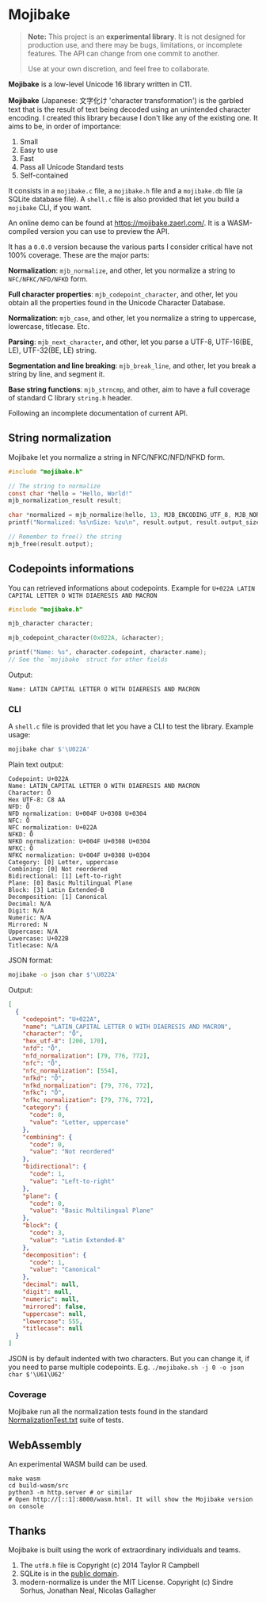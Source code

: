# Mojibake

> **Note:**
> This project is an **experimental library**. It is not designed for production use, and there may
> be bugs, limitations, or incomplete features. The API can change from one commit to another.
>
> Use at your own discretion, and feel free to collaborate.

**Mojibake** is a low-level Unicode 16 library written in C11.

**Mojibake** (Japanese: 文字化け 'character transformation') is the garbled text that is the result
of text being decoded using an unintended character encoding. I created this library because I don't
like any of the existing one. It aims to be, in order of importance:

1. Small
2. Easy to use
3. Fast
4. Pass all Unicode Standard tests
5. Self-contained

It consists in a `mojibake.c` file, a `mojibake.h` file and a `mojibake.db` file (a SQLite database
file). A `shell.c` file is also provided that let you build a `mojibake` CLI, if you want.

An online demo can be found at https://mojibake.zaerl.com/. It is a WASM-compiled version you can
use to preview the API.

It has a `0.0.0` version because the various parts I consider critical have not 100% coverage. These
are the major parts:

**Normalization**: `mjb_normalize`, and other, let you normalize a string to `NFC/NFKC/NFD/NFKD` form.

**Full character properties**: `mjb_codepoint_character`, and other, let you obtain all the
properties found in the Unicode Character Database.

**Normalization**: `mjb_case`, and other, let you normalize a string to uppercase, lowercase,
titlecase. Etc.

**Parsing**: `mjb_next_character`, and other, let you parse a UTF-8, UTF-16(BE, LE), UTF-32(BE, LE)
string.

**Segmentation and line breaking**: `mjb_break_line`, and other, let you break a string by line, and
segment it.

**Base string functions**: `mjb_strncmp`, and other, aim to have a full coverage of standard C
library `string.h` header.

Following an incomplete documentation of current API.

## String normalization

Mojibake let you normalize a string in NFC/NFKC/NFD/NFKD form.

```c
#include "mojibake.h"

// The string to normalize
const char *hello = "Hello, World!"
mjb_normalization_result result;

char *normalized = mjb_normalize(hello, 13, MJB_ENCODING_UTF_8, MJB_NORMALIZATION_NFC, &result);
printf("Normalized: %s\nSize: %zu\n", result.output, result.output_size);

// Remember to free() the string
mjb_free(result.output);

```

## Codepoints informations

You can retrieved informations about codepoints. Example for `U+022A LATIN CAPITAL LETTER O WITH DIAERESIS AND MACRON`

```c
#include "mojibake.h"

mjb_character character;

mjb_codepoint_character(0x022A, &character);

printf("Name: %s", character.codepoint, character.name);
// See the `mojibake` struct for other fields
```

Output:

```
Name: LATIN CAPITAL LETTER O WITH DIAERESIS AND MACRON
```

### CLI

A `shell.c` file is provided that let you have a CLI to test the library. Example usage:

```sh
mojibake char $'\U022A'
```

Plain text output:

```
Codepoint: U+022A
Name: LATIN CAPITAL LETTER O WITH DIAERESIS AND MACRON
Character: Ȫ
Hex UTF-8: C8 AA
NFD: Ȫ
NFD normalization: U+004F U+0308 U+0304
NFC: Ȫ
NFC normalization: U+022A
NFKD: Ȫ
NFKD normalization: U+004F U+0308 U+0304
NFKC: Ȫ
NFKC normalization: U+004F U+0308 U+0304
Category: [0] Letter, uppercase
Combining: [0] Not reordered
Bidirectional: [1] Left-to-right
Plane: [0] Basic Multilingual Plane
Block: [3] Latin Extended-B
Decomposition: [1] Canonical
Decimal: N/A
Digit: N/A
Numeric: N/A
Mirrored: N
Uppercase: N/A
Lowercase: U+022B
Titlecase: N/A
```

JSON format:

```sh
mojibake -o json char $'\U022A'
```

Output:

```json
[
  {
    "codepoint": "U+022A",
    "name": "LATIN CAPITAL LETTER O WITH DIAERESIS AND MACRON",
    "character": "Ȫ",
    "hex_utf-8": [200, 170],
    "nfd": "Ȫ",
    "nfd_normalization": [79, 776, 772],
    "nfc": "Ȫ",
    "nfc_normalization": [554],
    "nfkd": "Ȫ",
    "nfkd_normalization": [79, 776, 772],
    "nfkc": "Ȫ",
    "nfkc_normalization": [79, 776, 772],
    "category": {
      "code": 0,
      "value": "Letter, uppercase"
    },
    "combining": {
      "code": 0,
      "value": "Not reordered"
    },
    "bidirectional": {
      "code": 1,
      "value": "Left-to-right"
    },
    "plane": {
      "code": 0,
      "value": "Basic Multilingual Plane"
    },
    "block": {
      "code": 3,
      "value": "Latin Extended-B"
    },
    "decomposition": {
      "code": 1,
      "value": "Canonical"
    },
    "decimal": null,
    "digit": null,
    "numeric": null,
    "mirrored": false,
    "uppercase": null,
    "lowercase": 555,
    "titlecase": null
  }
]
```

JSON is by default indented with two characters. But you can change it, if you need to parse
multiple codepoints. E.g. `./mojibake.sh -j 0 -o json char $'\U61\U62'`

### Coverage

Mojibake run all the normalization tests found in the standard
[NormalizationTest.txt](https://www.unicode.org/Public/16.0.0/ucd/NormalizationTest.txt) suite of
tests.

## WebAssembly

An experimental WASM build can be used.

```
make wasm
cd build-wasm/src
python3 -m http.server # or similar
# Open http://[::1]:8000/wasm.html. It will show the Mojibake version on console
```

## Thanks

Mojibake is built using the work of extraordinary individuals and teams.

1. The `utf8.h` file is Copyright (c) 2014 Taylor R Campbell
2. SQLite is in the [public domain](https://sqlite.org/copyright.html).
3. modern-normalize is under the MIT License. Copyright (c) Sindre Sorhus, Jonathan Neal, Nicolas
   Gallagher
